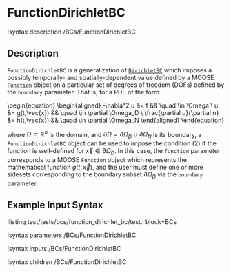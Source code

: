 
# FunctionDirichletBC

!syntax description /BCs/FunctionDirichletBC

## Description

`FunctionDirichletBC` is a generalization of [`DirichletBC`](/DirichletBC.md) which
imposes a possibly temporally- and spatially-dependent value defined
by a MOOSE [`Function`](/Functions/index.md) object on a particular set of degrees of freedom
(DOFs) defined by the `boundary` parameter. That is, for a
PDE of the form

\begin{equation}
\begin{aligned}
  -\nabla^2 u &= f && \quad \in \Omega \\
  u &= g(t,\vec{x}) && \quad \in \partial \Omega_D \\
  \frac{\partial u}{\partial n} &= h(t,\vec{x}) && \quad \in \partial \Omega_N
\end{aligned}
\end{equation}

where $\Omega \subset \mathbb{R}^n$ is the domain, and $\partial
\Omega = \partial \Omega_D \cup \partial \Omega_N$ is its boundary,
a `FunctionDirichletBC` object can be used to impose the
condition (2) if the function is well-defined for $\vec{x} \in
\partial \Omega_D$. In this case, the `function` parameter corresponds to a
MOOSE `Function` object which represents the mathematical function
$g(t,\vec{x})$, and the user must define one or more sidesets
corresponding to the boundary subset $\partial \Omega_D$ via the
`boundary` parameter.

## Example Input Syntax

!listing test/tests/bcs/function_dirichlet_bc/test.i block=BCs

!syntax parameters /BCs/FunctionDirichletBC

!syntax inputs /BCs/FunctionDirichletBC

!syntax children /BCs/FunctionDirichletBC
